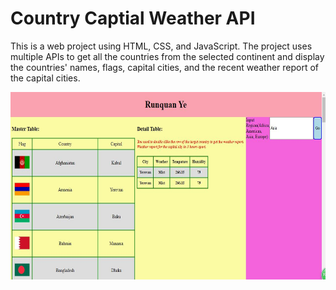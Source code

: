 
# Country Captial Weather API
This is a web project using HTML, CSS, and JavaScript.  The project uses multiple APIs to get all the countries from the selected continent and display the countries' names, flags, capital cities, and the recent weather report of the capital cities.

<img align="center" width="600" height="300" src="https://github.com/RunquanYe/HTML/blob/main/img/Web/Country_Captial_Weather.jpg"/>
